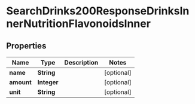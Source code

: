 

# SearchDrinks200ResponseDrinksInnerNutritionFlavonoidsInner


## Properties

| Name | Type | Description | Notes |
|------------ | ------------- | ------------- | -------------|
|**name** | **String** |  |  [optional] |
|**amount** | **Integer** |  |  [optional] |
|**unit** | **String** |  |  [optional] |




